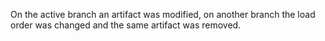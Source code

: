 On the active branch an artifact was modified, on another branch the load order was changed and the same artifact was removed.